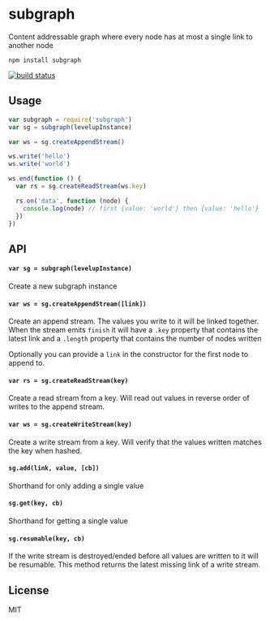 # subgraph

Content addressable graph where every node has at most a single link to another node

```
npm install subgraph
```

[![build status](http://img.shields.io/travis/mafintosh/subgraph.svg?style=flat)](http://travis-ci.org/mafintosh/subgraph)

## Usage

``` js
var subgraph = require('subgraph')
var sg = subgraph(levelupInstance)

var ws = sg.createAppendStream()

ws.write('hello')
ws.write('world')

ws.end(function () {
  var rs = sg.createReadStream(ws.key)

  rs.on('data', function (node) {
    console.log(node) // first {value: 'world'} then {value: 'hello'}
  })
})
```

## API

#### `var sg = subgraph(levelupInstance)`

Create a new subgraph instance

#### `var ws = sg.createAppendStream([link])`

Create an append stream. The values you write to it will be linked together.
When the stream emits `finish` it will have a `.key` property that contains the latest link
and a `.length` property that contains the number of nodes written

Optionally you can provide a `link` in the constructor for the first node to append to.

#### `var rs = sg.createReadStream(key)`

Create a read stream from a key.
Will read out values in reverse order of writes to the append stream.

#### `var ws = sg.createWriteStream(key)`

Create a write stream from a key. Will verify that the values written matches the key when hashed.

#### `sg.add(link, value, [cb])`

Shorthand for only adding a single value

#### `sg.get(key, cb)`

Shorthand for getting a single value

#### `sg.resumable(key, cb)`

If the write stream is destroyed/ended before all values are written to it will be resumable.
This method returns the latest missing link of a write stream.

## License

MIT
